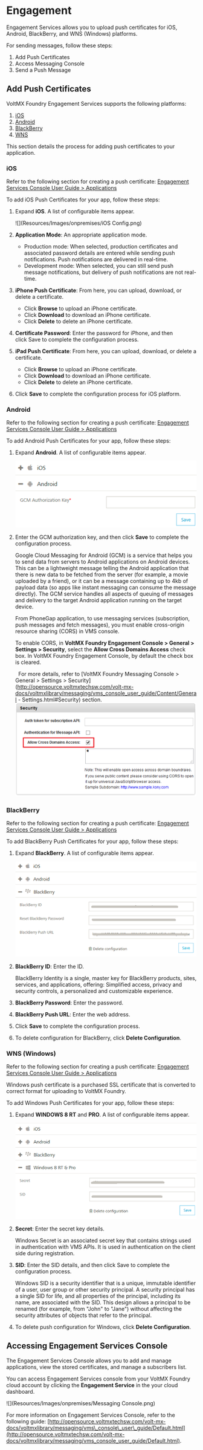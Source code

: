 ﻿  

Engagement
==========

Engagement Services allows you to upload push certificates for iOS, Android, BlackBerry, and WNS (Windows) platforms.

For sending messages, follow these steps:

1.  Add Push Certificates
2.  Access Messaging Console
3.  Send a Push Message

Add Push Certificates
---------------------

VoltMX Foundry Engagement Services supports the following platforms:

1.  [iOS](#ios)
2.  [Android](#android)
3.  [BlackBerry](#blackberry)
4.  [WNS](#wns-windows)

This section details the process for adding push certificates to your application.

### iOS

Refer to the following section for creating a push certificate: [Engagement Services Console User Guide > Applications](http://opensource.voltmxtechsw.com/volt-mx-docs/voltmxlibrary/messaging/vms_console_user_guide/Default.html#Apps/Applications.md?TocPath=Notification|Applications|_____0)

To add iOS Push Certificates for your app, follow these steps:

1.  Expand **iOS**. A list of configurable items appear.
    
    ![](Resources/Images/onpremises/iOS Config.png)
    
2.  **Application Mode**: An appropriate application mode.
    *   Production mode: When selected, production certificates and associated password details are entered while sending push notifications. Push notifications are delivered in real-time.
    *   Development mode: When selected, you can still send push message notifications, but delivery of push notifications are not real-time.
3.  **iPhone Push Certificate**: From here, you can upload, download, or delete a certificate.
    *   Click **Browse** to upload an iPhone certificate.
    *   Click **Download** to download an iPhone certificate.
    *   Click **Delete** to delete an iPhone certificate.
4.  **Certificate Password**: Enter the password for iPhone, and then click Save to complete the configuration process. 
5.  **iPad Push Certificate**: From here, you can upload, download, or delete a certificate.
    *   Click **Browse** to upload an iPhone certificate.
    *   Click **Download** to download an iPhone certificate.
    *   Click **Delete** to delete an iPhone certificate. 
6.  Click **Save** to complete the configuration process for iOS platform.

### Android

Refer to the following section for creating a push certificate: [Engagement Services Console User Guide > Applications](http://opensource.voltmxtechsw.com/volt-mx-docs/voltmxlibrary/messaging/vms_console_user_guide/Default.html#Apps/Applications.md?TocPath=Notification|Applications|_____0)

To add Android Push Certificates for your app, follow these steps:

1.  Expand **Android**. A list of configurable items appear.
    
    ![](Resources/Images/onpremises/msg_Android.png)
    
2.  Enter the GCM authorization key, and then click **Save** to complete the configuration process.
    
    Google Cloud Messaging for Android (GCM) is a service that helps you to send data from servers to Android applications on Android devices. This can be a lightweight message telling the Android application that there is new data to be fetched from the server (for example, a movie uploaded by a friend), or it can be a message containing up to 4kb of payload data (so apps like instant messaging can consume the message directly). The GCM service handles all aspects of queuing of messages and delivery to the target Android application running on the target device.
    
    From PhoneGap application, to use messaging services (subscription, push messages and fetch messages), you must enable cross-origin resource sharing (CORS) in VMS console.  
      
    To enable CORS, in **VoltMX Foundry Engagement Console > General > Settings > Security**, select the **Allow Cross Domains Access** check box. In VoltMX Foundry Engagement Console, by default the check box is cleared.  
    
      For more details, refer to [VoltMX Foundry Messaging Console > General > Settings > Security](http://opensource.voltmxtechsw.com/volt-mx-docs/voltmxlibrary/messaging/vms_console_user_guide/Content/General - Settings.html#Security) section.  
    ![](Resources/Images/onpremises/CORS.png)  
    

### BlackBerry

Refer to the following section for creating a push certificate: [Engagement Services Console User Guide > Applications](http://opensource.voltmxtechsw.com/volt-mx-docs/voltmxlibrary/messaging/vms_console_user_guide/Default.html#Apps/Applications.md?TocPath=Notification|Applications|_____0)

To add BlackBerry Push Certificates for your app, follow these steps:

1.  Expand **BlackBerry**. A list of configurable items appear.
    
    ![](Resources/Images/onpremises/msg_BB.png)
    
2.  **BlackBerry ID**: Enter the ID.
    
    BlackBerry Identity is a single, master key for BlackBerry products, sites, services, and applications, offering: Simplified access, privacy and security controls, a personalized and customizable experience.
    
3.  **BlackBerry Password**: Enter the password.
4.  **BlackBerry Push URL**: Enter the web address.
5.  Click **Save** to complete the configuration process.
6.  To delete configuration for BlackBerry, click **Delete Configuration**.
    

### WNS (Windows)

Refer to the following section for creating a push certificate: [Engagement Services Console User Guide > Applications](http://opensource.voltmxtechsw.com/volt-mx-docs/voltmxlibrary/messaging/vms_console_user_guide/Default.html#Apps/Applications.md?TocPath=Notification|Applications|_____0)

Windows push certificate is a purchased SSL certificate that is converted to correct format for uploading to VoltMX Foundry.

To add Windows Push Certificates for your app, follow these steps:

1.  Expand **WINDOWS 8 RT** and **PRO**. A list of configurable items appear.
    
    ![](Resources/Images/onpremises/msg_Wind.png)
    
2.  **Secret**: Enter the secret key details.
    
    Windows Secret is an associated secret key that contains strings used in authentication with VMS APIs. It is used in authentication on the client side during registration.
    
3.  **SID**: Enter the SID details, and then click Save to complete the configuration process.
    
    Windows SID is a security identifier that is a unique, immutable identifier of a user, user group or other security principal. A security principal has a single SID for life, and all properties of the principal, including its name, are associated with the SID. This design allows a principal to be renamed (for example, from "John" to "Jane") without affecting the security attributes of objects that refer to the principal.
    
4.  To delete push configuration for Windows, click **Delete Configuration**.
    

Accessing Engagement Services Console
-------------------------------------

The Engagement Services Console allows you to add and manage applications, view the stored certificates, and manage a subscribers list.

You can access Engagement Services console from your VoltMX Foundry cloud account by clicking the **Engagement Service** in the your cloud dashboard.

![](Resources/Images/onpremises/Messaging Console.png)

For more information on Engagement Services Console, refer to the following guide: [http://opensource.voltmxtechsw.com/volt-mx-docs/voltmxlibrary/messaging/vms\_console\_user\_guide/Default.html](http://opensource.voltmxtechsw.com/volt-mx-docs/voltmxlibrary/messaging/vms_console_user_guide/Default.html).
